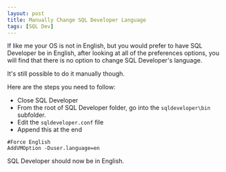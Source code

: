 ```yaml
---
layout: post
title: Manually Change SQL Developer Language
tags: [SQL Dev]
---
```

If like me your OS is not in English, but you would prefer to have SQL Developer be in English, after looking at all of the preferences options, you will find that there is no option to change SQL Developer's language.

It's still possible to do it manually though.

Here are the steps you need to follow:
- Close SQL Developer
- From the root of SQL Developer folder, go into the `sqldeveloper\bin` subfolder.
- Edit the `sqldeveloper.conf` file
- Append this at the end

``` texte
#Force English
AddVMOption -Duser.language=en
```

SQL Developer should now be in English.